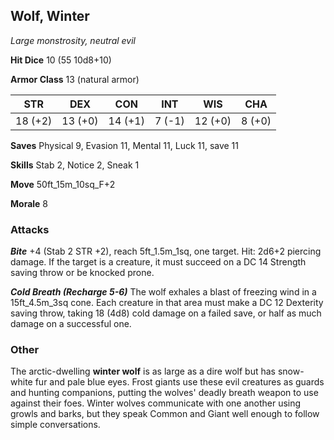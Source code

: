 ## Wolf, Winter

*Large monstrosity, neutral evil*

**Hit Dice** 10 (55 10d8+10)

**Armor Class** 13 (natural armor)

| STR     | DEX     | CON     | INT     | WIS     | CHA     |
|---------|---------|---------|---------|---------|---------|
| 18 (+2) | 13 (+0) | 14 (+1) |  7 (-1) | 12 (+0) |  8 (+0) |

**Saves** Physical 9, Evasion 11, Mental 11, Luck 11, save 11

**Skills** Stab 2, Notice 2, Sneak 1

**Move** 50ft\_15m\_10sq\_F+2

**Morale** 8

### Attacks

***Bite*** +4 (Stab 2 STR +2), reach 5ft\_1.5m\_1sq, one target. Hit: 2d6+2 piercing damage. If the target is a creature, it must succeed on a DC 14 Strength saving throw or be knocked prone.

***Cold Breath (Recharge 5-6)*** The wolf exhales a blast of freezing wind in a 15ft\_4.5m\_3sq cone. Each creature in that area must make a DC 12 Dexterity saving throw, taking 18 (4d8) cold damage on a failed save, or half as much damage on a successful one.

### Other

The arctic-dwelling **winter wolf** is as large as a dire wolf but has snow-white fur and pale blue eyes. Frost giants use these evil creatures as guards and hunting companions, putting the wolves' deadly breath weapon to use against their foes. Winter wolves communicate with one another using growls and barks, but they speak Common and Giant well enough to follow simple conversations.

